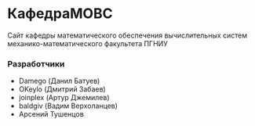# КафедраМОВС

Сайт кафедры математического обеспечения вычислительных систем механико-математического факультета ПГНИУ

### Разработчики

- Damego (Данил Батуев)
- OKeylo (Дмитрий Забаев)
- joinplex (Артур Джемилев)
- baldgiv (Вадим Верхоланцев)
- Арсений Тушенцов
